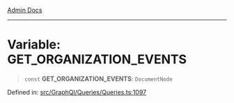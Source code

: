 [Admin Docs](/)

***

# Variable: GET\_ORGANIZATION\_EVENTS

> `const` **GET\_ORGANIZATION\_EVENTS**: `DocumentNode`


Defined in: [src/GraphQl/Queries/Queries.ts:1097](https://github.com/PalisadoesFoundation/talawa-admin/blob/main/src/GraphQl/Queries/Queries.ts#L1097)

